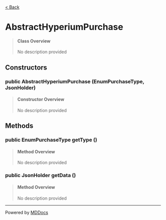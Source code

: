[< Back](../README.md)
# AbstractHyperiumPurchase #
>#### Class Overview ####
>No description provided
## Constructors ##
### public AbstractHyperiumPurchase (EnumPurchaseType, JsonHolder) ###
>#### Constructor Overview ####
>No description provided
>
## Methods ##
### public EnumPurchaseType getType () ###
>#### Method Overview ####
>No description provided
>
### public JsonHolder getData () ###
>#### Method Overview ####
>No description provided
>

---
Powered by [MDDocs](https://github.com/VRCube/MDDocs)